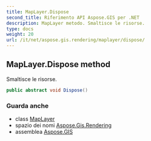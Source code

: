 ```yaml
---
title: MapLayer.Dispose
second_title: Riferimento API Aspose.GIS per .NET
description: MapLayer metodo. Smaltisce le risorse.
type: docs
weight: 20
url: /it/net/aspose.gis.rendering/maplayer/dispose/
---
```

## MapLayer.Dispose method

Smaltisce le risorse.

```csharp
public abstract void Dispose()
```

### Guarda anche

* class [MapLayer](../)
* spazio dei nomi [Aspose.Gis.Rendering](../../maplayer/)
* assemblea [Aspose.GIS](../../../)


